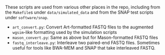 These scripts are used from various other places in the repo, including from the `Makefile`s under `data/simulated_data` and from the SNAP test scripts under `software/snap`.

* `art_convert.py`: Convert Art-formatted FASTQ files to the augmented `wgsim`-like formatting used by the simulation scripts
* `mason_convert.py`: Same as above but for Mason-formatted FASTQ files
* `fastq_interleave.py`: Interleave two paired-end FASTQ files.  Sometimes useful for tools like BWA-MEM and SNAP that take interleaved FASTQ.
